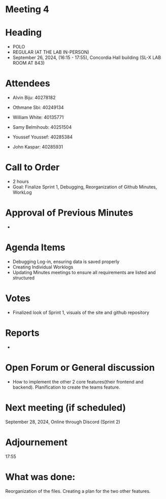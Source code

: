 # Meeting 4
# Heading

- POLO
- REGULAR (AT THE LAB IN-PERSON)
- September 26, 2024,  (16:15 - 17:55), Concordia Hall building (SL-X LAB ROOM AT 843)
  
# Attendees

- Alvin Biju: 40278182

- Othmane Sbi: 40249134

- William White: 40135771

- Samy Belmihoub: 40251504

- Youssef Youssef: 40285384

- John Kaspar: 40285931

# Call to Order

- 2 hours
- Goal: Finalize Sprint 1, Debugging, Reorganization of Github Minutes, WorkLog
  
# Approval of Previous Minutes

- 
  
# Agenda Items

- Debugging Log-in, ensuring data is saved properly
- Creating Individual Worklogs
- Updating Minutes meetings to ensure all requirements are listed and structured
  
# Votes

- Finalized look of Sprint 1, visuals of the site and github repository
  
# Reports

- 
  
# Open Forum or General discussion

- How to implement the other 2 core features(their frontend and backend). Planification to create the teams feature.
  
# Next meeting (if scheduled)

 September 28, 2024, Online through Discord (Sprint 2)
  
# Adjournement

17:55

# What was done: 
Reorganization of the files. Creating a plan for the two other features.


